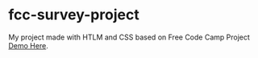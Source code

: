 # fcc-survey-project
My project made with HTLM and CSS based on Free Code Camp Project [Demo Here](https://cintyaflo.github.io/fcc-survey-project/).
